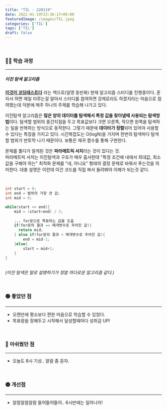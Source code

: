 ```yaml
---
title: "TIL - 220119"
date: 2022-01-19T23:36:17+09:00
featuredImage: /images/TIL.jpeg
categories: ['TIL']
tags: ['TIL']
draft: false
---
```



<br>

<!--more-->

### 👨‍💻 학습 과정

---

##### 이진 탐색 알고리즘
[**이것이 코딩테스트다**](http://www.yes24.com/Product/Goods/91433923) 라는 책으로(일명 동빈북) 현재 알고리즘 스터디를 진행중이다. 혼자서 하면 매일 미루는걸 알아서 스터디를 참여하면 강제로라도 하겠지라는 마음으로 참여했는데 덕분에 매주 하나의 주제를 학습해 나가고 있다. 


이진탐색 알고리즘은 **많은 양의 데이터를 탐색해서 특정 값을 찾아낼때 사용되는 탐색방법**이다. 탐색할 범위의 중간지점을 두고 목표값보다 크면 오른쪽, 작으면 왼쪽을 탐색하는 일을 반복하는 방식으로 동작한다. 그렇기 때문에 **데이터가 정렬**되어 있어야 사용할 수 있다는 특징을 가지고 있다.
시간복잡도는 O(logN)을 가지며 한번의 탐색마다 탐색할 범위가 반토막 나기 때문이다. 보통은 재귀 함수를 통해 구현한다.

문제를 풀다가 알게된 것은 **파라메트릭 서치**라는 것이 있다는 것.  
파라메트릭 서치는 이진탐색과 구조가 매우 흡사한데 "특정 조건에 내에서 최대값, 최소값을 구해야 하는" 최적화 문제를 "네, 아니요" 형태의 결정 문제로 바꿔서 푸는것을 의미한다. 대충 설명은 이런데 이건 코드를 직접 짜서 돌려봐야 이해가 되는것 같다.  

<br>

```java
int start = 0;
int end = 범위의 가장 큰 값;
int mid = 0;

while(start <= end){
    mid = (start+end) / 2;
    
    ... for문으로 목표하는 값을 도출
    if(for문의 결과 == 매개변수로 주어진 값){
      return mid;  
    } else if(for문의 결과 < 매개변수로 주어진 값){
        end = mid-1;
    }else{
        start = mid+1;
    }
}
    
```

_(이진 탐색은 말로 설명하기가 정말 까다로운 알고리즘 같다.)_

<br>


### 🟢 좋았던 점

---
- 오랜만에 평소보다 편한 마음으로 학습할 수 있었다.
- 목표량을 정해두고 시작해서 달성할때마다 성취감 UP!

<br>

### 🔴 아쉬웠던 점

---
- 오늘도 8시 기상.. 알람 좀 듣자.

<br>

### 🟡 개선점

--- 

- 알람알람알람 들어들어들어.. 6시반에는 일어나자!